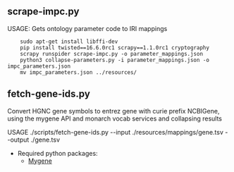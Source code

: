 ## scrape-impc.py
USAGE: Gets ontology parameter code to IRI mappings

        sudo apt-get install libffi-dev
        pip install twisted==16.6.0rc1 scrapy==1.1.0rc1 cryptography
        scrapy runspider scrape-impc.py -o parameter_mappings.json
        python3 collapse-parameters.py -i parameter_mappings.json -o impc_parameters.json
        mv impc_parameters.json ../resources/
        

## fetch-gene-ids.py
Convert HGNC gene symbols to entrez gene with curie prefix NCBIGene,
using the mygene API and monarch vocab services and collapsing results

USAGE ./scripts/fetch-gene-ids.py --input ./resources/mappings/gene.tsv --output ./gene.tsv


* Required python packages:
    * [Mygene](http://mygene-py.readthedocs.org/en/latest/)

